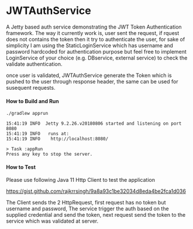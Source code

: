 # JWTAuthService
A Jetty based auth service demonstrating the JWT Token Authentication framework.
The way it currently work is, user sent the request, if rquest does not contains the token
then it try to authenticate the user, for sake of simplicity I am using the StaticLoginService
which has username and password hardcoded for authentication purpose but feel free to implement
LoginService of your choice (e.g. DBservice, external service) to check the validate authentication.


once user is validated, JWTAuthService generate the Token which is pushed to the user through
response header, the same can be used for susequent requests.

#### How to Build and Run
```
./gradlew apprun

15:41:19 INFO  Jetty 9.2.26.v20180806 started and listening on port 8080
15:41:19 INFO   runs at:
15:41:19 INFO    http://localhost:8080/

> Task :appRun
Press any key to stop the server.
```

#### How to Test
Please use following Java 11 Http Client to test the application

https://gist.github.com/rajkrrsingh/9a8a93c1be32034d8eda4be2fca1d036

The Client sends the 2 HttpRequest, first request has no token but username and password, The service trigger the
auth based on the supplied credential and send the token, next request send the token to the service which was validated
at server.